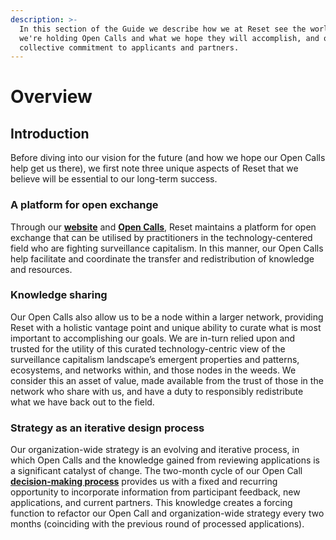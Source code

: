 ```yaml
---
description: >-
  In this section of the Guide we describe how we at Reset see the world, why
  we're holding Open Calls and what we hope they will accomplish, and our
  collective commitment to applicants and partners.
---
```


# Overview

## Introduction

Before diving into our vision for the future \(and how we hope our Open Calls help get us there\), we first note three unique aspects of Reset that we believe will be essential to our long-term success.

### A platform for open exchange

Through our [**website**](https://www.reset.tech/) and [**Open Calls**](https://www.reset.tech/open-calls/), Reset maintains a platform for open exchange that can be utilised by practitioners in the technology-centered field who are fighting surveillance capitalism. In this manner, our Open Calls help facilitate and coordinate the transfer and redistribution of knowledge and resources.

### Knowledge sharing

Our Open Calls also allow us to be a node within a larger network, providing Reset with a holistic vantage point and unique ability to curate what is most important to accomplishing our goals. We are in-turn relied upon and trusted for the utility of this curated technology-centric view of the surveillance capitalism landscape’s emergent properties and patterns, ecosystems, and networks within, and those nodes in the weeds. We consider this an asset of value, made available from the trust of those in the network who share with us, and have a duty to responsibly redistribute what we have back out to the field.

### Strategy as an iterative design process

Our organization-wide strategy is an evolving and iterative process, in which Open Calls and the knowledge gained from reviewing applications is a significant catalyst of change. The two-month cycle of our Open Call [**decision-making process**](../for-applicants/decision-process/#when-to-apply) provides us with a fixed and recurring opportunity to incorporate information from participant feedback, new applications, and current partners. This knowledge creates a forcing function to refactor our Open Call and organization-wide strategy every two months \(coinciding with the previous round of processed applications\).



